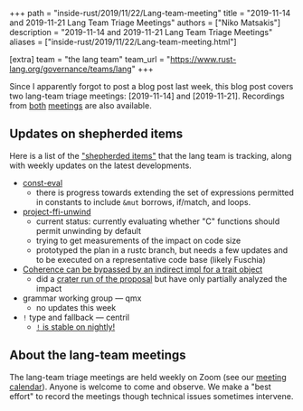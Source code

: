 +++
path = "inside-rust/2019/11/22/Lang-team-meeting"
title = "2019-11-14 and 2019-11-21 Lang Team Triage Meetings"
authors = ["Niko Matsakis"]
description = "2019-11-14 and 2019-11-21 Lang Team Triage Meetings"
aliases = ["inside-rust/2019/11/22/Lang-team-meeting.html"]

[extra]
team = "the lang team"
team_url = "https://www.rust-lang.org/governance/teams/lang"
+++

Since I apparently forgot to post a blog post last week, this blog
post covers two lang-team triage meetings: [2019-11-14] and
[2019-11-21]. Recordings from [both] [meetings] are also available.

[lang-team]: https://github.com/rust-lang/lang-team/
[both]: https://youtu.be/0exyVhBmDW0
[meetings]: https://youtu.be/X2z3CoV0OUM

## Updates on shepherded items

Here is a list of the ["shepherded items"] that the lang team is
tracking, along with weekly updates on the latest developments.

["shepherded items"]: http://smallcultfollowing.com/babysteps/blog/2019/09/11/aic-shepherds-3-0/

* [const-eval](https://github.com/rust-lang/const-eval)
    - there is progress towards extending the set of expressions
      permitted in constants to include `&mut` borrows, if/match, and
      loops.
* [project-ffi-unwind](https://github.com/rust-lang/project-ffi-unwind)
    - current status: currently evaluating whether "C" functions should 
      permit unwinding by default
    - trying to get measurements of the impact on code size
    - prototyped the plan in a rustc branch, but needs a few updates and to be executed
      on a representative code base (likely Fuschia)
* [Coherence can be bypassed by an indirect impl for a trait object](https://github.com/rust-lang/rust/issues/57893)
    - did a [crater run of the proposal](https://github.com/rust-lang/rust/pull/66037#issuecomment-549575983) but have only partially analyzed the impact
* grammar working group — qmx
    - no updates this week
* `!` type and fallback — centril
    * [`!` is stable on nightly!](https://play.rust-lang.org/?version=nightly&mode=debug&edition=2018&gist=a16420f41bbd2496ed07c75cf048189e)

## About the lang-team meetings

The lang-team triage meetings are held weekly on Zoom (see our
[meeting calendar]). Anyone is welcome to come and observe. We make a
"best effort" to record the meetings though technical issues sometimes
intervene.

[meeting calendar]: https://github.com/rust-lang/lang-team/#meeting-calendar
